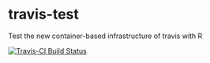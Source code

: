 # travis-test
Test the new container-based infrastructure of travis with R

[![Travis-CI Build Status](https://travis-ci.org/mllg/travis-test.svg?branch=master)](https://travis-ci.org/mllg/travis-test)
